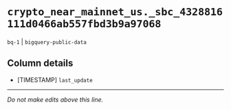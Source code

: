 # `crypto_near_mainnet_us._sbc_4328816111d0466ab557fbd3b9a97068`
`bq-1` | `bigquery-public-data`

## Column details
* [TIMESTAMP] `last_update`

-------------------------------------------------------------------------------
*Do not make edits above this line.*
